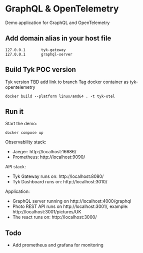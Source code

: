# GraphQL & OpenTelemetry

Demo application for GraphQL and OpenTelemetry

## Add domain alias in your host file

```
127.0.0.1       tyk-gateway
127.0.0.1       graphql-server
```

## Build Tyk POC version

Tyk version TBD add link to branch
Tag docker container as tyk-opentelemetry

```
docker build --platform linux/amd64 . -t tyk-otel
```


## Run it

Start the demo:

```
docker compose up
```

Observability stack:
* Jaeger: http://localhost:16686/
* Prometheus: http://localhost:9090/

API stack:
* Tyk Gateway runs on: http://localhost:8080/
* Tyk Dashboard runs on: http://localhost:3010/

Application: 
* GraphQL server running on http://localhost:4000/graphql
* Photo REST API runs on http://localhost:3001/, example: http://localhost:3001/pictures/UK
* The react runs on: http://localhost:3000/



## Todo

* Add prometheus and grafana for monitoring


